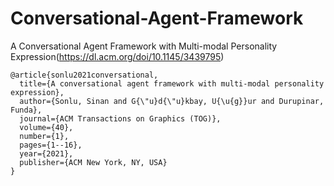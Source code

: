 # Conversational-Agent-Framework

A Conversational Agent Framework with Multi-modal Personality Expression(https://dl.acm.org/doi/10.1145/3439795)

```shell
@article{sonlu2021conversational,
  title={A conversational agent framework with multi-modal personality expression},
  author={Sonlu, Sinan and G{\"u}d{\"u}kbay, U{\u{g}}ur and Durupinar, Funda},
  journal={ACM Transactions on Graphics (TOG)},
  volume={40},
  number={1},
  pages={1--16},
  year={2021},
  publisher={ACM New York, NY, USA}
}
```
